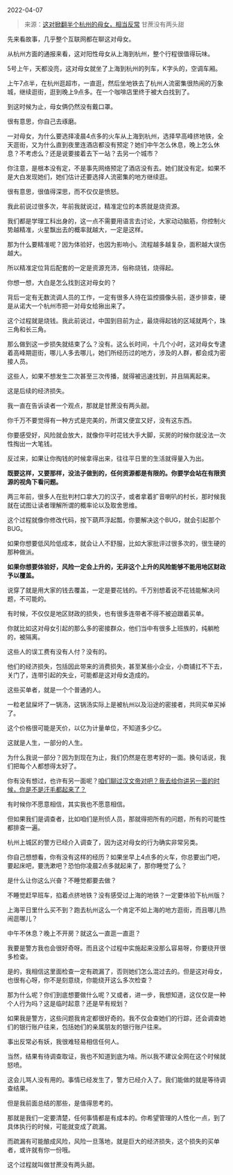 2022-04-07

> 来源：[这对掀翻半个杭州的母女，相当反常](http://mp.weixin.qq.com/s?__biz=MzU0MjYwNDU2Mw==&mid=2247504805&idx=2&sn=87a83f90ead2223382ceefa4ed5c8a58&chksm=fb1abfd9cc6d36cf98b71be571cbbfcc00453edbb8cdf675aa1ec5c883b2d5dccbf7845780db&scene=27#wechat_redirect)
> 甘蔗没有两头甜

先来看故事，几乎整个互联网都在聊这对母女。  

  

从杭州方面的通报来看，这对阳性母女从上海到杭州，整个行程很值得玩味。  

  

5号上午，天都没亮，这对母女就坐了上海到杭州的列车，K字头的，空调车厢。  

上午7点半，在杭州逛超市，一直逛，然后坐地铁去了杭州人流密集很热闹的万象城，继续逛街，逛到晚上9点多。在一个咖啡店里终于被大白找到了。

  

到这时候为止，母女俩仍然没有戴口罩。  

  

很有意思，你自己去琢磨。

  

一对母女，为什么要选择凌晨4点多的火车从上海到杭州，选择早高峰挤地铁，全天逛街，又为什么直到夜里连酒店都没有预定？她们中午怎么休息，晚上怎么休息？不考虑么？还是说要接着去下一站？去另一个城市？

  

你注意，是根本没有定，不是事先网络预定了酒店没有去。她们就没有定。如果不是大白发现她们，她们估计还要选择人流密集的地方继续逛。

  

很有意思，很值得深思，而不仅仅是愤怒。  

  

我此前说过很多次，年前我就说过，精准定位的本质就是烧资源。  

  

我们都是学理工科出身的，这一点不需要用语言去讨论，大家动动脑筋，你控制火势越精准，火星飘出去的概率就越大，一定是这样。  

  

那为什么要精准呢？因为体验好，也因为影响小。流程越多越复杂，面积越大误伤越大。

  

所以精准定位背后配套的一定是资源充沛，俗称烧钱，烧得起。  

  

你想一想，大白是怎么找到这对母女的？

  

背后一定有无数流调人员的工作，一定有很多人待在监控摄像头前，逐步排查，硬是从诺大一个杭州市把一对母女给揪出来了。

  

这个过程就是烧钱。我此前说过，中国到目前为止，最烧得起钱的区域就两个，珠三角和长三角。  

  

那么做到这一步损失就结束了么？没有。这么长时间，十几个小时，这对母女专逮着高峰期逛街，哪儿人多去哪儿，她们所经历过的地方，涉及的人群，都会成为密接人员。  

  

这些人，如果不想发生二次甚至三次传播，就得被迅速找到，并且隔离起来。

  

这是后续的经济损失。  

  

我一直在告诉读者一个观点，那就是甘蔗没有两头甜。  

  

你千万不要觉得有一种方式是完美的，所谓又便宜又好，没有这东西。  

  

你要感受好，风险就会放大，就像你平时花钱大手大脚，买房的时候你就没法一次性掏出一大笔钱。  

  

反过来，如果让你掏钱的时候拿得出来，往往平日里的生活就得量入为出。

  

 **既要这样，又要那样，没法子做到的，任何资源都是有限的。你要学会站在有限资源的视角下看问题。**  

  

两三年前，很多人在批判村口拿大刀的汉子，或者拿着扩音喇叭的村长，那时候我就在试图让读者理解所谓的概率论以及取舍思维。

  

这个过程就像你修改代码，按下葫芦浮起瓢，你要解决这个BUG，就会引起那个BUG。  

  

如果你想要低风险低成本，就会让人不舒服，比如大家批评过很多次的，很生硬的那种做派。

  

 **如果你想要体验好，风险一定会上升的，无非这个上升的风险能够不能用地区财政予以覆盖。**  

  

说穿了就是用大家的钱去覆盖，一定是要花钱的。千万别想着说不花钱能解决问题，不可能的。  

  

有时候，不仅仅是地区财政的损失，也有很多连带者不得不被迫跟着买单。  

  

你就比如这对母女引起的那么多的密接群众，他们当中有很多上班族的，纯躺枪的，被隔离。

  

这些人的误工费有没有人付？没有的。

  

他们的经济损失，包括因此带来的消费损失，甚至某些小企业，小商铺扛不下去，关门了，连带引起的失业，可能都是这对母女造成的。  

  

这些买单者，就是一个个普通的人。  

  

一粒老鼠屎坏了一锅汤，这锅汤实际上是被杭州以及沿途的密接者，共同买单买掉了。  

  

这个价格很可能是天价，以亿为计量单位，不知道多少亿。  

  

这就是人生，一部分的人生。  

  

为什么我说一部分？因为到现在为止，我们仍然是在思考好的一面。换句话说，我们把每个人都想得太好了。  

  

你有没有想过，也许有另一面呢？[咱们聊过汉文帝对吧？我去给你讲另一面的时候，你是不是汗毛都起来了？](http://mp.weixin.qq.com/s?__biz=MzU3NDc5Nzc0NQ==&mid=2247515069&idx=1&sn=6306550c82af8fdfce866bc327d3b4af&chksm=fd2e1963ca59907554cfd2422862abdd496e534975abc0f6f614a6dab41f83b2927e1b06f3bf&scene=21#wechat_redirect)  

  

有时候你不愿意相信，其实我也不愿意相信。  

  

但如果我们是调查者，比如咱们是刑侦人员，那就得把所有的问题，所有的可能性都排查一遍。  

  

杭州上城区的警方已经介入调查了，因为这对母女的行为确实非常另类。  

  

你自己想想看，你有没有这样的经历？如果坐早上4点多的火车，你总要出门吧，要起床吧，要洗漱吧？恐怕你凌晨2点多就起来了，那你睡觉了么？  

  

是什么让你这么兴奋？不睡觉都要去做？

  

不睡觉赶早班车，掐着点挤地铁？没有感受过上海的地铁？一定要体验下杭州版？

  

上海平日里什么买不到？跑去杭州这么一个肯定不如上海的地方逛街，而且哪儿热闹逛哪儿？  

  

中午不休息？晚上不开房？就这么一直逛一直逛？  

  

我要是警方我也会很好奇呀。而且这个过程中实施起来没那么容易呀，你要绕开很多检查。  

  

是的，我相信这里面检查一定有疏漏了，否则她们怎么混过去的。但是这对母女，也很有心呀，你不是刻意绕，你能绕开这么多次检查？

  

那为什么呢？你们到底想要做什么呢？又或者，进一步，我想知道，这仅仅是一种个人行为吗？这是临时起意？还是早有规划？  

  

如果我是警方，这些问题我肯定都很好奇的。我不仅会查她们的行踪，还会调查她们的银行账户往来，包括她们的亲属朋友的银行账户往来。

  

事出反常必有妖，我很难轻易相信任何人。

  

当然，结果有待调查取证，我也不知道到底为啥。所以我不建议全网在这个时候就怒喷。  

  

这会儿骂人没有用的。事情已经发生了，警方已经介入了。我们能做的就是等待调查结果。

  

但是我前面总结的那些，是值得思考的。

  

那就是我们一定要清楚，任何事情都是有成本的。你希望管理的人性化一点，到了具体执行的时候，可能就变成了疏漏。

  

而疏漏有可能酿成风险，风险一旦落地，就是巨大的经济损失，这个损失的买单者，或许就有你一份哦。

  

这个过程就叫做甘蔗没有两头甜。

